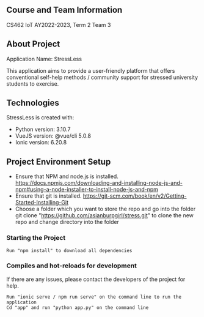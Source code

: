 ## Course and Team Information

CS462 IoT 
AY2022-2023, Term 2
Team 3

## About Project

Application Name: StressLess

This application aims to provide a user-friendly platform that offers conventional self-help methods / community support for stressed university students to exercise.

## Technologies

StressLess is created with:

- Python version: 3.10.7
- VueJS version: @vue/cli 5.0.8
- Ionic version: 6.20.8

## Project Environment Setup

- Ensure that NPM and node.js is installed. https://docs.npmjs.com/downloading-and-installing-node-js-and-npm#using-a-node-installer-to-install-node-js-and-npm
- Ensure that git is installed. https://git-scm.com/book/en/v2/Getting-Started-Installing-Git
- Choose a folder which you want to store the repo and go into the folder
git clone "https://github.com/asianburpgirl/stress.git" to clone the new repo and change directory into the folder

### Starting the Project

```
Run "npm install" to download all dependencies
```

### Compiles and hot-reloads for development

If there are any issues, please contact the developers of the project for help.

```
Run "ionic serve / npm run serve" on the command line to run the application
Cd "app" and run "python app.py" on the command line
```

